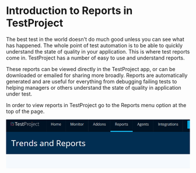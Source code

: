 # Introduction to Reports in TestProject

The best test in the world doesn't do much good unless you can see what has happened. The whole point of test automation is to be able to quickly understand the state of quality in your application. This is where test reports come in. TestProject has a number of easy to use and understand reports. 

These reports can be viewed directly in the TestProject app, or can be downloaded or emailed for sharing more broadly. Reports are automatically generated and are useful for everything from debugging failing tests to helping managers or others understand the state of quality in application under test. 

In order to view reports in TestProject go to the Reports menu option at the top of the page. 

![Reports](../.gitbook/assets/image%20%2892%29.png)

